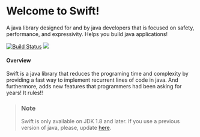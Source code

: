 # Welcome to Swift!
A java library designed for and by java developers that is focused on safety, performance, and expressivity. Helps you build java applications!

[![Build Status](https://travis-ci.org/computer-engineering-uniovi/swift.svg?branch=development)](https://travis-ci.org/computer-engineering-uniovi/swift)
[![](https://jitpack.io/v/computer-engineering-uniovi/NSXMLParser.svg)](https://jitpack.io/#computer-engineering-uniovi/NSXMLParser)

#### Overview
Swift is a java library that reduces the programing time and complexity by providing a fast way to implement recurrent lines of code in java. And furthermore, adds new features that programmers had been asking for years! It rules!!

> ### Note
> Swift is only available on JDK 1.8 and later. If you use a previous version of java, please, update [here](http://www.oracle.com/technetwork/java/javase/overview/index.html).
